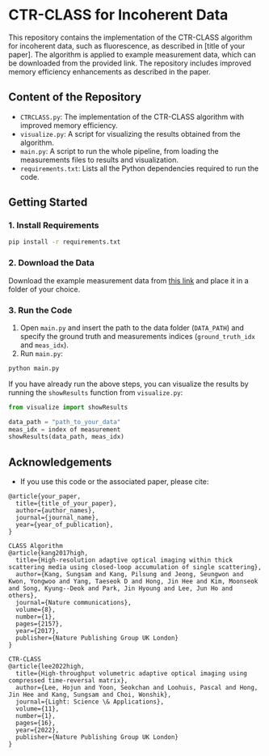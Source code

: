 
# CTR-CLASS for Incoherent Data

This repository contains the implementation of the CTR-CLASS algorithm for incoherent data, such as fluorescence, as described in [title of your paper]. The algorithm is applied to example measurement data, which can be downloaded from the provided link. The repository includes improved memory efficiency enhancements as described in the paper.

## Content of the Repository

- `CTRCLASS.py`: The implementation of the CTR-CLASS algorithm with improved memory efficiency.
- `visualize.py`: A script for visualizing the results obtained from the algorithm.
- `main.py`: A script to run the whole pipeline, from loading the measurements files to results and visualization.
- `requirements.txt`: Lists all the Python dependencies required to run the code.

## Getting Started


### 1. Install Requirements

```sh
pip install -r requirements.txt
```

### 2. Download the Data

Download the example measurement data from [this link](https://drive.google.com/drive/folders/18A_W_JemctYMtloonCAh3RTWsZfOJyJN?usp=sharing) and place it in a folder of your choice.

### 3. Run the Code

1. Open `main.py` and insert the path to the data folder (`DATA_PATH`) and specify the ground truth and measurements indices (`ground_truth_idx` and `meas_idx`).
2. Run `main.py`:

```sh
python main.py
```

If you have already run the above steps, you can visualize the results by running the `showResults` function from `visualize.py`:

```python
from visualize import showResults

data_path = "path_to_your_data"
meas_idx = index of measurement
showResults(data_path, meas_idx)
```



## Acknowledgements

- If you use this code or the associated paper, please cite:

```
@article{your_paper,
  title={title_of_your_paper},
  author={author_names},
  journal={journal_name},
  year={year_of_publication},
}
```

```
CLASS Algorithm
@article{kang2017high,
  title={High-resolution adaptive optical imaging within thick scattering media using closed-loop accumulation of single scattering},
  author={Kang, Sungsam and Kang, Pilsung and Jeong, Seungwon and Kwon, Yongwoo and Yang, Taeseok D and Hong, Jin Hee and Kim, Moonseok and Song, Kyung--Deok and Park, Jin Hyoung and Lee, Jun Ho and others},
  journal={Nature communications},
  volume={8},
  number={1},
  pages={2157},
  year={2017},
  publisher={Nature Publishing Group UK London}
}
```

```
CTR-CLASS
@article{lee2022high,
  title={High-throughput volumetric adaptive optical imaging using compressed time-reversal matrix},
  author={Lee, Hojun and Yoon, Seokchan and Loohuis, Pascal and Hong, Jin Hee and Kang, Sungsam and Choi, Wonshik},
  journal={Light: Science \& Applications},
  volume={11},
  number={1},
  pages={16},
  year={2022},
  publisher={Nature Publishing Group UK London}
}
```